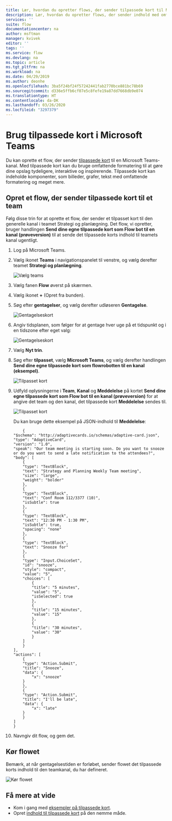 ```yaml
---
title: Lær, hvordan du opretter flows, der sender tilpassede kort til Microsoft Teams | Microsoft Docs
description: Lær, hvordan du opretter flows, der sender indhold med omfattende formatering sammen med tilpassede kort til Microsoft Teams.
services: ''
suite: flow
documentationcenter: na
author: msftman
manager: kvivek
editor: ''
tags: ''
ms.service: flow
ms.devlang: na
ms.topic: article
ms.tgt_pltfrm: na
ms.workload: na
ms.date: 04/29/2019
ms.author: deonhe
ms.openlocfilehash: 3ba5f24bf24f57242441fab2770bce881bc78b69
ms.sourcegitcommit: d336e5ffb6cf07e5c8fefe19a87dd7668db9e074
ms.translationtype: HT
ms.contentlocale: da-DK
ms.lasthandoff: 03/26/2020
ms.locfileid: "3297379"
---
```

<!--from editor: I notice that adaptive cards is capitalized on the page opened by the link in the first paragraph. But the screenshots in this file don't show it being capitalized. So I'm unsure if it should change.-->


# <a name="use-adaptive-cards-in-microsoft-teams"></a>Brug tilpassede kort i Microsoft Teams


Du kan oprette et flow, der sender [tilpassede kort](https://adaptivecards.io) til en Microsoft Teams-kanal. Med tilpassede kort kan du bruge omfattende formatering til at gøre dine opslag tydeligere, interaktive og inspirerende. Tilpassede kort kan indeholde komponenter, som billeder, grafer, tekst med omfattende formatering og meget mere.

## <a name="create-a-flow-that-posts-adaptive-cards-to-a-team"></a>Opret et flow, der sender tilpassede kort til et team

Følg disse trin for at oprette et flow, der sender et tilpasset kort til den generelle kanal i teamet Strategi og planlægning. Det flow, vi opretter, bruger handlingen **Send dine egne tilpassede kort som Flow bot til en kanal (prøveversion)** til at sende det tilpassede korts indhold til teamets kanal ugentligt.

1. Log på Microsoft Teams.
1. Vælg ikonet **Teams** i navigationspanelet til venstre, og vælg derefter teamet **Strategi og planlægning**.

    ![Vælg teams](media/create-adaptive-cards-teams/select-teams-team.png)

1. Vælg fanen **Flow** øverst på skærmen.
1. Vælg ikonet **+** (Opret fra bunden).
1. Søg efter **gentagelser**, og vælg derefter udløseren **Gentagelse**.

    ![Gentagelseskort](media/create-adaptive-cards-teams/select-recurrence.png)

1. Angiv tidsplanen, som følger for at gentage hver uge på et tidspunkt og i en tidszone efter eget valg:
    
    ![Gentagelseskort](media/create-adaptive-cards-teams/recurrence-card.png)
    
1. Vælg **Nyt trin**.
1. Søg efter **tilpasset**, vælg **Microsoft Teams**, og vælg derefter handlingen **Send dine egne tilpassede kort som flowrobotten til en kanal (eksempel)**.

   ![Tilpasset kort](media/create-adaptive-cards-teams/select-adaptive-post-message-action.png)

1. Udfyld oplysningerne i **Team**, **Kanal** og **Meddelelse** på kortet **Send dine egne tilpassede kort som Flow bot til en kanal (prøveversion)** for at angive det team og den kanal, det tilpassede kort **Meddelelse** sendes til.

   ![Tilpasset kort](media/create-adaptive-cards-teams/adaptive-card-message.png)

   Du kan bruge dette eksempel på JSON-indhold til **Meddelelse**:

    ````
        {
    "$schema": "http://adaptivecards.io/schemas/adaptive-card.json",
    "type": "AdaptiveCard",
    "version": "1.0",
    "speak": "Our team meeting is starting soon. Do you want to snooze  or do you want to send a late notification to the attendees?",
    "body": [
        {
        "type": "TextBlock",
        "text": "Strategy and Planning Weekly Team meeting",
        "size": "large",
        "weight": "bolder"
        },
        {
        "type": "TextBlock",
        "text": "Conf Room 112/3377 (10)",
        "isSubtle": true
        },
        {
        "type": "TextBlock",
        "text": "12:30 PM - 1:30 PM",
        "isSubtle": true,
        "spacing": "none"
        },
        {
        "type": "TextBlock",
        "text": "Snooze for"
        },
        {
        "type": "Input.ChoiceSet",
        "id": "snooze",
        "style": "compact",
        "value": "5",
        "choices": [
            {
            "title": "5 minutes",
            "value": "5",
            "isSelected": true
            },
            {
            "title": "15 minutes",
            "value": "15"
            },
            {
            "title": "30 minutes",
            "value": "30"
            }
        ]
        }
    ],
    "actions": [
        {
        "type": "Action.Submit",
        "title": "Snooze",
        "data": {
            "x": "snooze"
        }
        },
        {
        "type": "Action.Submit",
        "title": "I'll be late",
        "data": {
            "x": "late"
        }
        }
    ]
    }
    ````


1. Navngiv dit flow, og gem det.


## <a name="run-the-flow"></a>Kør flowet

Bemærk, at når gentagelsestiden er forløbet, sender flowet det tilpassede korts indhold til den teamkanal, du har defineret.

![Kør flowet](media/create-adaptive-cards-teams/flow-run-result.png)

## <a name="learn-more"></a>Få mere at vide

- Kom i gang med [eksempler på tilpassede kort](https://adaptivecards.io/samples/).
- Opret [indhold til tilpassede kort](https://adaptivecards.io) på den nemme måde.



